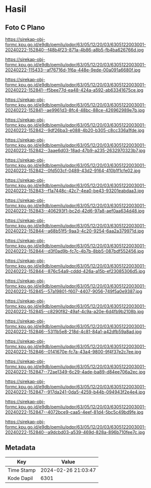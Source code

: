 # Hasil

## Foto C Plano

https://sirekap-obj-formc.kpu.go.id/e9db/pemilu/pdpr/63/05/12/20/03/6305122003001-20240222-152840--f48b4f23-871a-4b86-a8b5-fb4ba626766d.jpg

https://sirekap-obj-formc.kpu.go.id/e9db/pemilu/pdpr/63/05/12/20/03/6305122003001-20240222-115433--af76716d-1f6a-448e-9ede-00a091a6680f.jpg

https://sirekap-obj-formc.kpu.go.id/e9db/pemilu/pdpr/63/05/12/20/03/6305122003001-20240222-152841--f5bee77d-ea48-424a-a592-ab63341675ce.jpg

https://sirekap-obj-formc.kpu.go.id/e9db/pemilu/pdpr/63/05/12/20/03/6305122003001-20240222-152841--ae9961d3-8fc4-48bc-88ce-426962989e7b.jpg

https://sirekap-obj-formc.kpu.go.id/e9db/pemilu/pdpr/63/05/12/20/03/6305122003001-20240222-152842--9df26ba3-e088-4b20-b305-c8cc336a1fde.jpg

https://sirekap-obj-formc.kpu.go.id/e9db/pemilu/pdpr/63/05/12/20/03/6305122003001-20240222-152842--3aae6d03-18ad-47b9-a235-2632970323b7.jpg

https://sirekap-obj-formc.kpu.go.id/e9db/pemilu/pdpr/63/05/12/20/03/6305122003001-20240222-152842--0fd503cf-0489-43d2-9164-410b1f1cfe02.jpg

https://sirekap-obj-formc.kpu.go.id/e9db/pemilu/pdpr/63/05/12/20/03/6305122003001-20240222-152843--f1a7448c-42c7-4ea0-be43-93201eabdaa3.jpg

https://sirekap-obj-formc.kpu.go.id/e9db/pemilu/pdpr/63/05/12/20/03/6305122003001-20240222-152843--406293f1-bc2d-42d6-97a8-aef0aa634d48.jpg

https://sirekap-obj-formc.kpu.go.id/e9db/pemilu/pdpr/63/05/12/20/03/6305122003001-20240222-152844--a68b51f5-9aa3-4c20-9254-6aa2a379971d.jpg

https://sirekap-obj-formc.kpu.go.id/e9db/pemilu/pdpr/63/05/12/20/03/6305122003001-20240222-152844--d3f0ad9b-fc7c-4b7b-8bb5-087bdf552456.jpg

https://sirekap-obj-formc.kpu.go.id/e9db/pemilu/pdpr/63/05/12/20/03/6305122003001-20240222-152844--876c54a9-cddd-426a-a15b-ef23085306d5.jpg

https://sirekap-obj-formc.kpu.go.id/e9db/pemilu/pdpr/63/05/12/20/03/6305122003001-20240222-152845--57a19801-f607-4407-9056-749f5a0e9387.jpg

https://sirekap-obj-formc.kpu.go.id/e9db/pemilu/pdpr/63/05/12/20/03/6305122003001-20240222-152845--c8290f82-49af-4c9a-a20e-6d4fb9b2108b.jpg

https://sirekap-obj-formc.kpu.go.id/e9db/pemilu/pdpr/63/05/12/20/03/6305122003001-20240222-152846--5311b5e8-218d-4c81-84a1-a42dfb59a8ad.jpg

https://sirekap-obj-formc.kpu.go.id/e9db/pemilu/pdpr/63/05/12/20/03/6305122003001-20240222-152846--0141670e-fc7a-43a4-9800-9f4f37e2c7ee.jpg

https://sirekap-obj-formc.kpu.go.id/e9db/pemilu/pdpr/63/05/12/20/03/6305122003001-20240222-152847--72ae1349-6c29-4ade-ba89-d84ee706a2ec.jpg

https://sirekap-obj-formc.kpu.go.id/e9db/pemilu/pdpr/63/05/12/20/03/6305122003001-20240222-152847--917da241-0da5-4259-b44b-094943f2e4e4.jpg

https://sirekap-obj-formc.kpu.go.id/e9db/pemilu/pdpr/63/05/12/20/03/6305122003001-20240222-152847--4072bce9-caa5-4eef-81d4-5bc5c49bd9fe.jpg

https://sirekap-obj-formc.kpu.go.id/e9db/pemilu/pdpr/63/05/12/20/03/6305122003001-20240222-152840--a9dcbd03-a539-469d-828a-896b710fee7c.jpg


## Metadata

| Key        | Value               |
| ---------- | ------------------- |
| Time Stamp | 2024-02-26 21:03:47 |
| Kode Dapil | 6301                |




